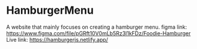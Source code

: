 # HamburgerMenu
A website that mainly focuses on creating a hamburger menu.
figma link: https://www.figma.com/file/pGRft10V0mLb5Rz3l1kFDz/Foodie-Hamburger
Live link: https://hamburgerjs.netlify.app/
